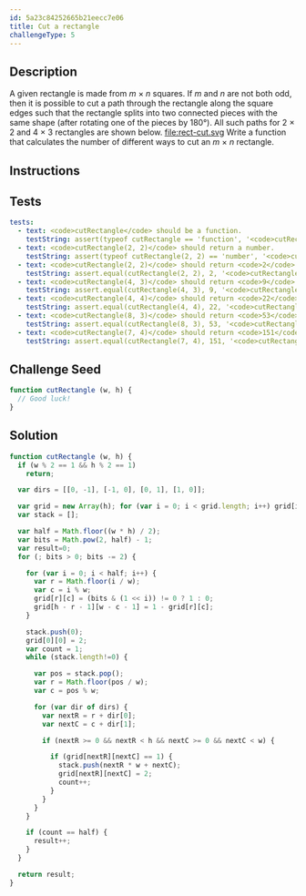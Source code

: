 ```yaml
---
id: 5a23c84252665b21eecc7e06
title: Cut a rectangle
challengeType: 5
---
```


## Description
<section id='description'>
A given rectangle is made from <i>m</i> × <i>n</i> squares. If <i>m</i> and <i>n</i> are not both odd, then it is possible to cut a path through the rectangle along the square edges such that the rectangle splits into two connected pieces with the same shape (after rotating one of the pieces by 180°). All such paths for 2 × 2 and 4 × 3 rectangles are shown below.
<a href="http://rosettacode.org/wiki/file:rect-cut.svg">file:rect-cut.svg</a>
Write a function that calculates the number of different ways to cut an <i>m</i> × <i>n</i> rectangle.
</section>

## Instructions
<section id='instructions'>

</section>

## Tests
<section id='tests'>

``` yml
tests:
  - text: <code>cutRectangle</code> should be a function.
    testString: assert(typeof cutRectangle == 'function', '<code>cutRectangle</code> should be a function.');
  - text: <code>cutRectangle(2, 2)</code> should return a number.
    testString: assert(typeof cutRectangle(2, 2) == 'number', '<code>cutRectangle(2, 2)</code> should return a number.');
  - text: <code>cutRectangle(2, 2)</code> should return <code>2</code>.
    testString: assert.equal(cutRectangle(2, 2), 2, '<code>cutRectangle(2, 2)</code> should return <code>2</code>.');
  - text: <code>cutRectangle(4, 3)</code> should return <code>9</code>.
    testString: assert.equal(cutRectangle(4, 3), 9, '<code>cutRectangle(4, 3)</code> should return <code>9</code>.');
  - text: <code>cutRectangle(4, 4)</code> should return <code>22</code>.
    testString: assert.equal(cutRectangle(4, 4), 22, '<code>cutRectangle(4, 4)</code> should return <code>22</code>.');
  - text: <code>cutRectangle(8, 3)</code> should return <code>53</code>.
    testString: assert.equal(cutRectangle(8, 3), 53, '<code>cutRectangle(8, 3)</code> should return <code>53</code>.');
  - text: <code>cutRectangle(7, 4)</code> should return <code>151</code>.
    testString: assert.equal(cutRectangle(7, 4), 151, '<code>cutRectangle(7, 4)</code> should return <code>151</code>.');
```

</section>

## Challenge Seed
<section id='challengeSeed'>
<div id='js-seed'>

```js
function cutRectangle (w, h) {
  // Good luck!
}
```

</div>
</section>

## Solution
<section id='solution'>

```js
function cutRectangle (w, h) {
  if (w % 2 == 1 && h % 2 == 1)
    return;

  var dirs = [[0, -1], [-1, 0], [0, 1], [1, 0]];

  var grid = new Array(h); for (var i = 0; i < grid.length; i++) grid[i]=new Array(w);
  var stack = [];

  var half = Math.floor((w * h) / 2);
  var bits = Math.pow(2, half) - 1;
  var result=0;
  for (; bits > 0; bits -= 2) {

    for (var i = 0; i < half; i++) {
      var r = Math.floor(i / w);
      var c = i % w;
      grid[r][c] = (bits & (1 << i)) != 0 ? 1 : 0;
      grid[h - r - 1][w - c - 1] = 1 - grid[r][c];
    }

    stack.push(0);
    grid[0][0] = 2;
    var count = 1;
    while (stack.length!=0) {

      var pos = stack.pop();
      var r = Math.floor(pos / w);
      var c = pos % w;

      for (var dir of dirs) {
        var nextR = r + dir[0];
        var nextC = c + dir[1];

        if (nextR >= 0 && nextR < h && nextC >= 0 && nextC < w) {

          if (grid[nextR][nextC] == 1) {
            stack.push(nextR * w + nextC);
            grid[nextR][nextC] = 2;
            count++;
          }
        }
      }
    }

    if (count == half) {
      result++;
    }
  }

  return result;
}
```

</section>